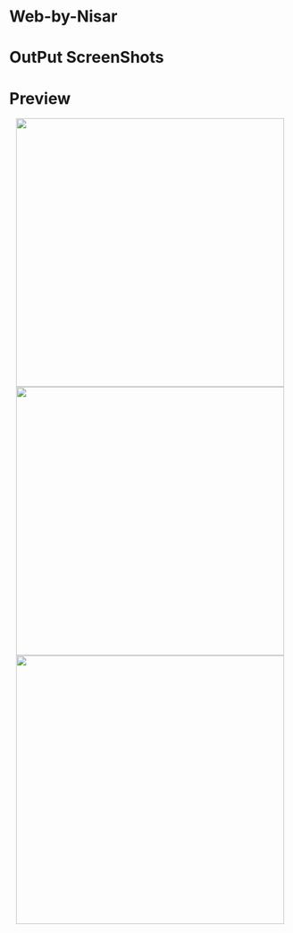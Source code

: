 # Web-by-Nisar
# OutPut ScreenShots
# Preview
<p align="center">
<img src="![1](https://github.com/HamzaAli689/Web-by-Nisar/assets/127171562/67e02eee-dd28-416e-b4a0-38d3c52cdab3)
" height="480px"/> <img src="/assets/results/top.png" height="480px" /> <img src="/assets/results/bottom.png" height="480px" />
</p>
